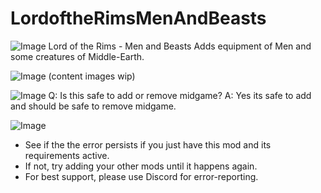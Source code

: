 # LordoftheRimsMenAndBeasts

![Image](https://i.imgur.com/F9Pv3pa.png)
Lord of the Rims - Men and Beasts Adds equipment of Men and some creatures of Middle-Earth.


![Image](https://i.imgur.com/9EUqtcn.png)
(content images wip)

	
![Image](https://i.imgur.com/XzjgGHm.png)
Q: Is this safe to add or remove midgame?
A: Yes its safe to add and should be safe to remove midgame.


![Image](https://i.imgur.com/PwoNOj4.png)
- See if the the error persists if you just have this mod and its requirements active.
- If not, try adding your other mods until it happens again.
- For best support, please use Discord for error-reporting.




